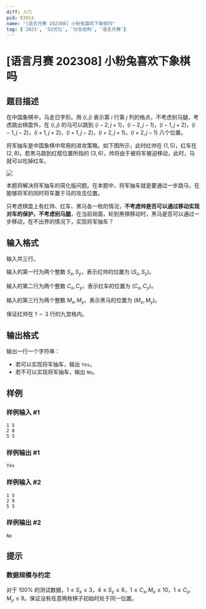 ```yaml
---
diff: 入门
pid: B3814
name: "[语言月赛 202308] 小粉兔喜欢下象棋吗"
tag: ['2023', 'O2优化', '分支结构', '语言月赛']
---
```

# [语言月赛 202308] 小粉兔喜欢下象棋吗
## 题目描述

在中国象棋中，马走日字形。用 $(i,j)$ 表示第 $i$ 行第 $j$ 列的格点，不考虑别马腿，考虑跳出棋盘外，在 $(i,j)$ 的马可以跳到 $(i-2,j+1)$，$(i-2,j-1)$，$(i-1,j+2)$，$(i-1,j-2)$，$(i+1,j+2)$，$(i+1,j-2)$，$(i+2,j+1)$，$(i+2,j-1)$ 八个位置。

将军抽车是中国象棋中常用的进攻策略。如下图所示，此时红帅在 $(1,5)$，红车在 $(2,8)$。若黑马跳到红框位置所指的 $(3,6)$，帅将由于被将军被迫移动，此时，马就可以吃掉红车。

![](https://cdn.luogu.com.cn/upload/image_hosting/66m7qp5t.png)

本题将解决将军抽车的简化版问题。在本题中，将军抽车就是要通过一步跳马，在能够将军的同时将车置于马的攻击位置。

只考虑棋盘上有红帅、红车、黑马各一枚的情况，**不考虑帅是否可以通过移动实现对车的保护，不考虑别马腿**，在当前局面，轮到黑棋移动时，黑马是否可以通过一步移动，在不出界的情况下，实现将军抽车？
## 输入格式

输入共三行。

输入的第一行为两个整数 $S_x,S_y$，表示红帅的位置为 $(S_x,S_y)$。

输入的第二行为两个整数 $C_x,C_y$，表示红车的位置为 $(C_x,C_y)$。

输入的第三行为两个整数 $M_x,M_y$，表示黑马的位置为 $(M_x,M_y)$。

保证红帅在 $1 \sim 3$ 行的九宫格内。
## 输出格式

输出一行一个字符串：

- 若可以实现将军抽车，输出 `Yes`。
- 若不可以实现将军抽车，输出 `No`。
## 样例

### 样例输入 #1
```
1 5
2 8
5 5
```
### 样例输出 #1
```
Yes
```
### 样例输入 #2
```
1 5
2 9
5 5
```
### 样例输出 #2
```
No
```
## 提示

### 数据规模与约定

对于 $100\%$ 的测试数据，$1 \le S_x \le 3$，$4 \le S_y \le 6$，$1 \le C_x,M_x \le 10$，$1 \le C_y,M_y \le 9$。保证没有任意两枚棋子初始时处于同一位置。
